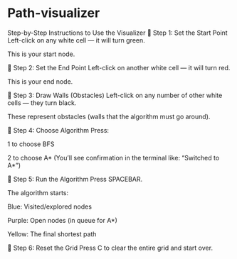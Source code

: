 # Path-visualizer


Step-by-Step Instructions to Use the Visualizer
🎯 Step 1: Set the Start Point
Left-click on any white cell — it will turn green.

This is your start node.

🛑 Step 2: Set the End Point
Left-click on another white cell — it will turn red.

This is your end node.

🚧 Step 3: Draw Walls (Obstacles)
Left-click on any number of other white cells — they turn black.

These represent obstacles (walls that the algorithm must go around).

🤖 Step 4: Choose Algorithm
Press:

1 to choose BFS

2 to choose A*
(You’ll see confirmation in the terminal like: “Switched to A*”)

🏃 Step 5: Run the Algorithm
Press SPACEBAR.

The algorithm starts:

Blue: Visited/explored nodes

Purple: Open nodes (in queue for A*)

Yellow: The final shortest path

🔁 Step 6: Reset the Grid
Press C to clear the entire grid and start over.